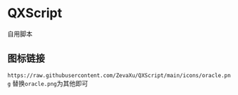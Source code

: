 # QXScript
自用脚本

## 图标链接
```https://raw.githubusercontent.com/ZevaXu/QXScript/main/icons/oracle.png```
替换`oracle.png`为其他即可

